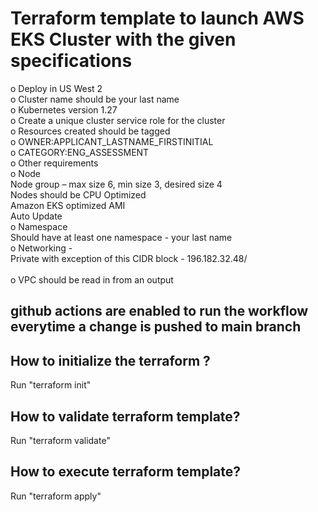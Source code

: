 # Terraform template to launch AWS EKS Cluster with the given specifications

o Deploy in US West 2 <br>
o Cluster name should be your last name  <br>
o Kubernetes version 1.27  <br>
o Create a unique cluster service role for the cluster  <br>
o Resources created should be tagged  <br>
o OWNER:APPLICANT_LASTNAME_FIRSTINITIAL  <br>
o CATEGORY:ENG_ASSESSMENT  <br>
o Other requirements  <br>
o Node  <br>
    Node group – max size 6, min size 3, desired size 4  <br>
    Nodes should be CPU Optimized  <br>
    Amazon EKS optimized AMI  <br>
    Auto Update  <br>
o Namespace  <br>
    Should have at least one namespace - your last name  <br>
o Networking -  <br>
    Private with exception of this CIDR block - 196.182.32.48/  <br>    
o VPC should be read in from an output  <br>

## github actions are enabled to run the workflow everytime a change is pushed to main branch

## How to initialize the terraform ?

Run "terraform init"

## How to validate terraform template?

Run "terraform validate"

## How to execute terraform template?

Run "terraform apply"

